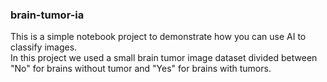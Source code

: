 ### brain-tumor-ia
This is a simple notebook project to demonstrate how you can use AI to classify images. </br> 
In this project we used a small brain tumor image dataset divided between "No" for brains without tumor and "Yes" for brains with tumors.
